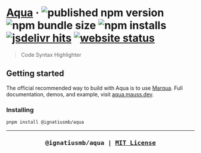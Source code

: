 # [Aqua](https://aqua.mauss.dev) &middot;  ![published npm version](https://img.shields.io/npm/v/@ignatiusmb/aqua) ![npm bundle size](https://img.shields.io/bundlephobia/minzip/@ignatiusmb/aqua?label=minzip) ![npm installs](https://img.shields.io/npm/dm/@ignatiusmb/aqua?label=npm%20installs) [![jsdelivr hits](https://data.jsdelivr.com/v1/package/npm/@ignatiusmb/aqua/badge?style=rounded)](https://www.jsdelivr.com/package/npm/@ignatiusmb/aqua) [![website status](https://img.shields.io/website?down_color=lightgrey&down_message=offline&up_color=green&up_message=online&url=https%3A%2F%2Faqua.mauss.dev)](https://aqua.mauss.dev)

> Code Syntax Highlighter

## Getting started

The official recommended way to build with Aqua is to use [Marqua](https://github.com/ignatiusmb/marqua). Full documentation, demos, and example, visit [aqua.mauss.dev](https://aqua.mauss.dev/).

### Installing

```bash
pnpm install @ignatiusmb/aqua
```

***

<h3 align="center"><pre>@ignatiusmb/aqua | <a href=LICENSE>MIT License</a></pre></h3>
